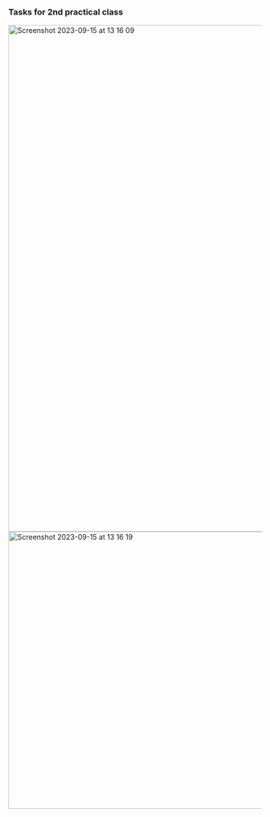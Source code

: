 
### Tasks for 2nd practical class 

<img width="1009" alt="Screenshot 2023-09-15 at 13 16 09" src="https://github.com/pe1l1nl1/23007/assets/19546253/d3267282-f706-444d-824d-7b30c5d8c166">

<img width="552" alt="Screenshot 2023-09-15 at 13 16 19" src="https://github.com/pe1l1nl1/23007/assets/19546253/31311cd6-3d0a-4912-b892-e2a616e773eb">




